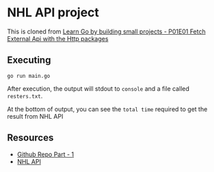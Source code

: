 # NHL API project

This is cloned from [Learn Go by building small projects - P01E01 Fetch External Api with the Http packages](https://www.youtube.com/watch?v=eu4wqYA7mBY)

## Executing

`go run main.go`

After execution, the output will stdout to `console` and a file called `resters.txt`.

At the bottom of output, you can see the `total time` required to get the result from NHL API

## Resources

* [Github Repo Part - 1](https://github.com/EQuimper/youtube-golang-nhl-project/tree/part-1)
* [NHL API](https://statsapi.web.nhl.com/api/v1/teams)